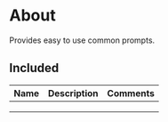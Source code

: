 ﻿# About

Provides easy to use common prompts.

## Included

| Name        |   Description    |   Comments |
|:------------- |:-------------|:-------------|
|  |  |  |
|  |  |  |
|  |  |  |
